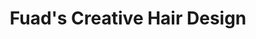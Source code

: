 ---
title: "Fuad's Creative Hair Design"
url: /champaign/fuads-creative-hair-design/
shop: hairdresser
---
